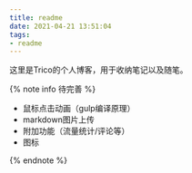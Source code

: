 ```yaml
---
title: readme
date: 2021-04-21 13:51:04
tags:
- readme
---
```

这里是Trico的个人博客，用于收纳笔记以及随笔。


{% note info 待完善 %}

* 鼠标点击动画（gulp编译原理）
* markdown图片上传
* 附加功能（流量统计/评论等）
* 图标

{% endnote %}

<!-- info、important、tip、caution、warning -->


